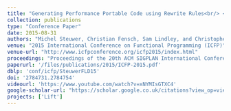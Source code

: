 ```yaml
---
title: "Generating Performance Portable Code using Rewrite Rules<br/> <span style=\"font-size: 75%;\">From High-Level Functional Expressions to High-Performance OpenCL Code</span>"
collection: publications
type: "Conference Paper"
date: 2015-08-31
authors: "Michel Steuwer, Christian Fensch, Sam Lindley, and Christophe Dubach"
venue: "2015 International Conference on Functional Programming (ICFP)"
venue-url: "http://www.icfpconference.org/icfp2015/index.html"
proceedings: "Proceedings of the 20th ACM SIGPLAN International Conference on Functional Programming, ICFP 2015, Vancouver, BC, Canada, September 1-3, 2015"
paperurl: '/files/publications/2015/ICFP-2015.pdf'
dblp: 'conf/icfp/SteuwerFLD15'
doi: '2784731.2784754'
videourl: 'https://www.youtube.com/watch?v=xNYMIsGTXC4'
google-scholar-url: "https://scholar.google.co.uk/citations?view_op=view_citation&hl=en&user=XdXJRZEAAAAJ&citation_for_view=XdXJRZEAAAAJ:UebtZRa9Y70C"
projects: ['Lift']
---
```

